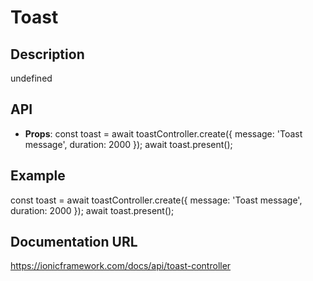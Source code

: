 # Toast

## Description
undefined

## API
- **Props**: const toast = await toastController.create({ message: 'Toast message', duration: 2000 }); await toast.present();

## Example
const toast = await toastController.create({ message: 'Toast message', duration: 2000 }); await toast.present();

## Documentation URL
https://ionicframework.com/docs/api/toast-controller
